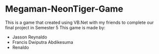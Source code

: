 # Megaman-NeonTiger-Game
This is a game that created using VB.Net with my friends to complete our final project in Semester 5
This game is made by:
- Jasson Reynaldo
- Francis Dwiputra Abdikesuma
- Renaldo
